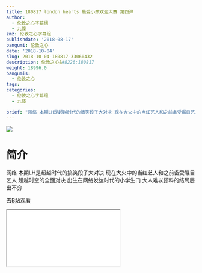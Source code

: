 ```yaml
---
title: 180817 london hearts 最受小孩欢迎大赛 第四弹
author:
  - 伦敦之心字幕组
  - 九條
zmz: 伦敦之心字幕组
publishdate: '2018-08-17'
bangumi: 伦敦之心
date: '2018-10-04'
slug: 2018-10-04-180817-33060432
description: 伦敦之心&#8226;180817
weight: 18996.0
bangumis:
  - 伦敦之心
tags:
categories:
  - 伦敦之心字幕组
  - 九條

brief: "网络 本期LH是超越时代的搞笑段子大对决 现在大火中的当红艺人和之前备受瞩目艺人 超越时空的全面对决 出生在网络发达时代的小学生门 大人难以预料的结局层出不穷"
---
```

![](https://i.imgur.com/JUrTr5L.jpg)
# 简介  
网络
本期LH是超越时代的搞笑段子大对决 现在大火中的当红艺人和之前备受瞩目艺人 超越时空的全面对决 出生在网络发达时代的小学生门 大人难以预料的结局层出不穷  

[去B站观看](https://www.bilibili.com/video/av33060432/)
<div class ="resp-container"><iframe class="testiframe" src="//player.bilibili.com/player.html?aid=33060432"", scrolling="no", allowfullscreen="true" > </iframe></div> 
